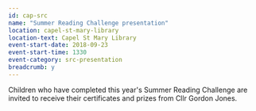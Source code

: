 ```yaml
---
id: cap-src
name: "Summer Reading Challenge presentation"
location: capel-st-mary-library
location-text: Capel St Mary Library
event-start-date: 2018-09-23
event-start-time: 1330
event-category: src-presentation
breadcrumb: y
---
```


Children who have completed this year's Summer Reading Challenge are invited to receive their certificates and prizes from Cllr Gordon Jones.
